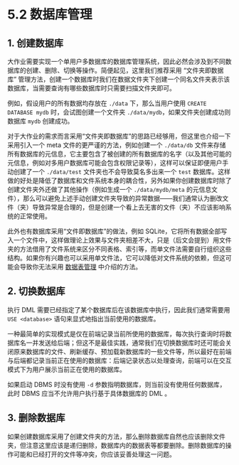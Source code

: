 # 5.2 数据库管理

## 1. 创建数据库

大作业需要实现一个单用户多数据库的数据库管理系统，因此必然会涉及到不同数据库的创建、删除、切换等操作。简便起见，这里我们推荐采用 “文件夹即数据库” 管理方法，创建一个数据库时我们在数据文件夹下创建一个同名文件夹表示该数据库，当需要查询有哪些数据库时只需要扫描文件夹即可。

例如，假设用户的所有数据均存放在 `./data` 下，那么当用户使用 `CREATE DATABASE mydb` 时，会试图创建一个文件夹 `./data/mydb`，如果文件夹创建成功则数据库 `mydb` 创建成功。

对于大作业的需求而言采用“文件夹即数据库”的思路已经够用，但这里也介绍一下采用引入一个 meta 文件的更严谨的方法，例如创建一个 `./data/db` 文件来存储所有数据库的元信息，它主要包含了被创建的所有数据库的名字（以及其他可能的元信息，例如对多用户数据库可能会包含权限记录等），这样可以保证即便用户手动创建了一个 `./data/test` 文件夹也不会导致莫名多出来一个 `test` 数据库。这样做的好处是降低了数据库和文件系统本身的耦合性，另外如果你创建数据库时除了创建文件夹外还做了其他操作（例如生成一个 `./data/mydb/meta` 的元信息文件），那么可以避免上述手动创建文件夹导致的异常数据——我们通常认为删改文件（夹）导致异常是合理的，但是创建一个看上去无害的文件（夹）不应该影响系统的正常使用。

此外也有数据库采用“文件即数据库”的做法，例如 SQLite，它将所有数据全部写入一个文件中，这样做理论上效果与文件夹相差不大，只是（后文会提到）用文件夹的方法借用了文件系统来区分不同表格、索引等，而单文件法需要自行组织这些结构。如果你有兴趣也可以采用单文件法，它可以降低对文件系统的依赖，但这可能会导致你无法采用 [数据表管理](./6-3-table.md) 中介绍的方法。

## 2. 切换数据库

执行 DML 需要已经指定了某个数据库后在该数据库中执行，因此我们通常需要用 `USE <database>` 语句来显式地指出当前使用的数据库。

一种最简单的实现模式是仅在前端记录当前所使用的数据库，每次执行查询时将数据库名一并发送给后端；但这不是最佳实践，通常我们在切换数据库时还可能会关闭原来数据库的文件、刷新缓存、预加载新数据库的一些文件等，所以最好在前端与后端都记录当前正在使用的数据库：后端记录状态以处理查询，前端可以在交互模式下为用户展示当前正在使用的数据库。

如果启动 DBMS 时没有使用 `-d` 参数指明数据库，则当前没有使用任何数据库，此时 DBMS 应当不允许用户执行基于具体数据库的 DML 。

## 3. 删除数据库

如果创建数据库采用了创建文件夹的方法，那么删除数据库自然也应该删除文件夹，但注意这里应该是递归删除，数据库内的数据表等都要删除。删除数据库的操作可能和已经打开的文件等冲突，你应该妥善处理这一问题。
